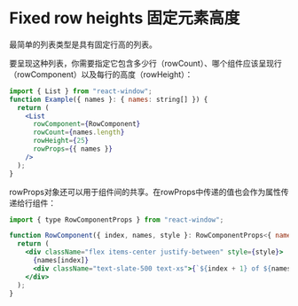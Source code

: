 # Fixed row heights 固定元素高度

最简单的列表类型是具有固定行高的列表。

要呈现这种列表，你需要指定它包含多少行（rowCount）、哪个组件应该呈现行（rowComponent）以及每行的高度（rowHeight）：

```jsx
import { List } from "react-window";
function Example({ names }: { names: string[] }) {
  return (
    <List
      rowComponent={RowComponent}
      rowCount={names.length}
      rowHeight={25}
      rowProps={{ names }}
    />
  );
}
```
rowProps对象还可以用于组件间的共享。在rowProps中传递的值也会作为属性传递给行组件：
```jsx
import { type RowComponentProps } from "react-window";

function RowComponent({ index, names, style }: RowComponentProps<{ names: string[] }>) {
  return (
    <div className="flex items-center justify-between" style={style}>
      {names[index]}
      <div className="text-slate-500 text-xs">{`${index + 1} of ${names.length}`}</div>
    </div>
  );
}
```
